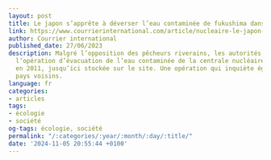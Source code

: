 ```yaml
---
layout: post
title: Le japon s’apprête à déverser l’eau contaminée de fukushima dans l’océan
link: https://www.courrierinternational.com/article/nucleaire-le-japon-s-apprete-a-deverser-l-eau-contaminee-de-fukushima-dans-l-ocean
author: Courrier international
published_date: 27/06/2023
description: Malgré l’opposition des pêcheurs riverains, les autorités entendant lancer
  l’opération d’évacuation de l’eau contaminée de la centrale nucléaire endommagée
  en 2011, jusqu’ici stockée sur le site. Une opération qui inquiète également des
  pays voisins.
language: fr
categories:
- articles
tags:
- écologie
- société
og-tags: écologie, société
permalink: "/:categories/:year/:month/:day/:title/"
date: '2024-11-05 20:55:44 +0100'
---
```

